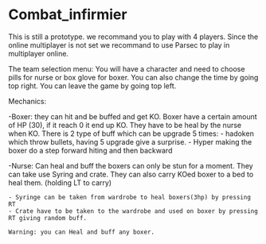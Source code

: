 # Combat_infirmier
This is still a prototype.
we recommand you to play with 4 players.
Since the online multiplayer is not set we recommand to use Parsec to play in multiplayer online.

The team selection menu:
	You will have a character and need to choose pills for nurse or box glove for boxer.
	You can also change the time by going top right.
	You can leave the game by going top left.


Mechanics:

 -Boxer:
	they can hit and be buffed and get KO.
	Boxer have a certain amount of HP (30), if it reach 0 it end up KO.
	They have to be heal by the nurse when KO.
	There is 2 type of buff which can be upgrade 5 times:
		- hadoken which throw bullets, having 5 upgrade give a surprise.
		- Hyper making the boxer do a step forward hiting and then backward

 -Nurse:
	Can heal and buff the boxers can only be stun for a moment.
	They can take use Syring and crate.
	They can also carry KOed boxer to a bed to heal them. (holding LT to carry)
	
	- Syringe can be taken from wardrobe to heal boxers(3hp) by pressing RT 
	- Crate have to be taken to the wardrobe and used on boxer by pressing RT giving random buff.
	
	Warning: you can Heal and buff any boxer.



